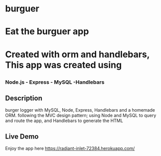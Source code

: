 # burguer
<h1> Eat the burguer app <h1>

Created with orm and handlebars,
This app was created using 
<h3> Node.js - Express - MySQL  -Handlebars </h3>

<h2> Description </h2>
 burger logger with MySQL, Node, Express, Handlebars and a homemade ORM. 
following the MVC design pattern; using Node and MySQL 
 to query and route the app, and Handlebars to generate the HTML

<h2> Live Demo </h2>

Enjoy the app here https://radiant-inlet-72384.herokuapp.com/

